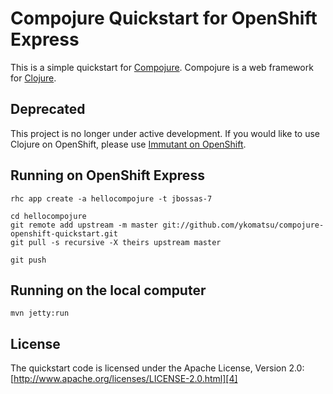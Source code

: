 # Compojure Quickstart for OpenShift Express

This is a simple quickstart for [Compojure][1].
Compojure is a web framework for [Clojure][2].

  [1]: https://github.com/weavejester/compojure
  [2]: http://clojure.org/

## Deprecated

This project is no longer under active development.
If you would like to use Clojure on OpenShift, please use
[Immutant on OpenShift][3].

  [3]: https://github.com/immutant/openshift-quickstart

## Running on OpenShift Express

    rhc app create -a hellocompojure -t jbossas-7

    cd hellocompojure
    git remote add upstream -m master git://github.com/ykomatsu/compojure-openshift-quickstart.git
    git pull -s recursive -X theirs upstream master

    git push

## Running on the local computer

    mvn jetty:run

## License

The quickstart code is licensed under the Apache License, Version 2.0: [http://www.apache.org/licenses/LICENSE-2.0.html][4]

  [4]: http://www.apache.org/licenses/LICENSE-2.0.html
